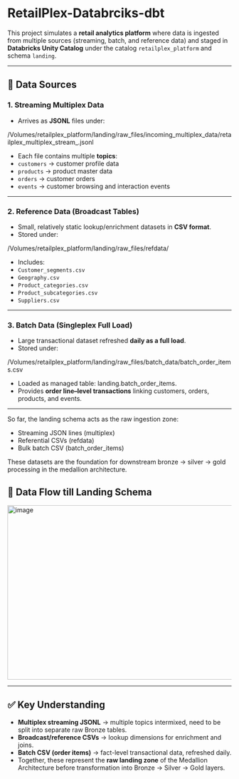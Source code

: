 # RetailPlex-Databrciks-dbt

This project simulates a **retail analytics platform** where data is ingested from multiple sources (streaming, batch, and reference data) and staged in **Databricks Unity Catalog** under the catalog `retailplex_platform` and schema `landing`.  

---

## 📌 Data Sources

### 1. Streaming Multiplex Data
- Arrives as **JSONL** files under:  

/Volumes/retailplex_platform/landing/raw_files/incoming_multiplex_data/retailplex_multiplex_stream_<timestamp>.jsonl

- Each file contains multiple **topics**:
- `customers` → customer profile data  
- `products` → product master data  
- `orders` → customer orders  
- `events` → customer browsing and interaction events  

---

### 2. Reference Data (Broadcast Tables)
- Small, relatively static lookup/enrichment datasets in **CSV format**.  
- Stored under:  

/Volumes/retailplex_platform/landing/raw_files/refdata/

- Includes:
- `Customer_segments.csv`
- `Geography.csv`
- `Product_categories.csv`
- `Product_subcategories.csv`
- `Suppliers.csv`

---

### 3. Batch Data (Singleplex Full Load)
- Large transactional dataset refreshed **daily as a full load**.  
- Stored under:  

/Volumes/retailplex_platform/landing/raw_files/batch_data/batch_order_items.csv

- Loaded as managed table: landing.batch_order_items.
- Provides **order line–level transactions** linking customers, orders, products, and events.  

---
So far, the landing schema acts as the raw ingestion zone:

- Streaming JSON lines (multiplex)
- Referential CSVs (refdata)
- Bulk batch CSV (batch_order_items)

These datasets are the foundation for downstream bronze → silver → gold processing in the medallion architecture.

## 📂 Data Flow till Landing Schema

<img width="737" height="391" alt="image" src="https://github.com/user-attachments/assets/33afc876-bbea-4761-9f71-7080374f4be2" />


---

## ✅ Key Understanding
- **Multiplex streaming JSONL** → multiple topics intermixed, need to be split into separate raw Bronze tables.  
- **Broadcast/reference CSVs** → lookup dimensions for enrichment and joins.  
- **Batch CSV (order items)** → fact-level transactional data, refreshed daily.  
- Together, these represent the **raw landing zone** of the Medallion Architecture before transformation into Bronze → Silver → Gold layers.  

